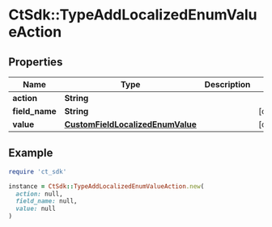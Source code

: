 # CtSdk::TypeAddLocalizedEnumValueAction

## Properties

| Name | Type | Description | Notes |
| ---- | ---- | ----------- | ----- |
| **action** | **String** |  |  |
| **field_name** | **String** |  | [optional] |
| **value** | [**CustomFieldLocalizedEnumValue**](CustomFieldLocalizedEnumValue.md) |  | [optional] |

## Example

```ruby
require 'ct_sdk'

instance = CtSdk::TypeAddLocalizedEnumValueAction.new(
  action: null,
  field_name: null,
  value: null
)
```

